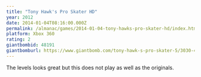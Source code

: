 ```yaml
---
title: "Tony Hawk's Pro Skater HD"
year: 2012
date: 2014-01-04T08:16:00.000Z
permalink: /almanac/games/2014-01-04-tony-hawks-pro-skater-hd/index.html
platform: Xbox 360
rating: 2
giantbombid: 48191
giantbomburl: https://www.giantbomb.com/tony-hawk-s-pro-skater-5/3030-48191/
---
```


The levels looks great but this does not play as well as the originals.